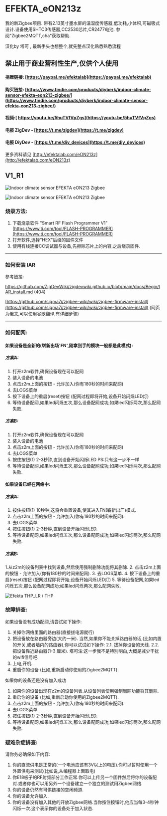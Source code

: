 # EFEKTA_eON213z

我的新Zigbee项目. 带有2.13英寸墨水屏的温湿度传感器,低功耗,小体积,可磁吸式设计.设备使用SHTC3传感器,CC2530芯片,CR2477电池.  参阅"Zigbee2MQTT,cha"获取帮助.

汉化by 塔可 , 最新手头也想整个,就先整点汉化熟悉熟悉流程

## 禁止用于商业营利性生产,仅供个人使用

#### 捐赠链接: [https://paypal.me/efektalab](https://paypal.me/efektalab)

#### 购买链接: [https://www.tindie.com/products/diyberk/indoor-climate-sensor-efekta-eon213-zigbee/](https://www.tindie.com/products/diyberk/indoor-climate-sensor-efekta-eon213-zigbee/)

#### 视频:[ https://youtu.be/5huTVfVpZgs](https://youtu.be/5huTVfVpZgs)

#### 电报 ZigDev - [https://t.me/zigdev](https://t.me/zigdev)

#### 电报 DiyDev - [https://t.me/diy_devices](https://t.me/diy_devices)

更多资料请见 [http://efektalab.com/eON213z](http://efektalab.com/eON213z)

## V1_R1

![Indoor climate sensor EFEKTA eON213 Zigbee](https://github.com/smartboxchannel/EFEKTA_eON213z/blob/main/IMAGES/002.jpg)

![Indoor climate sensor EFEKTA eON213 Zigbee](https://github.com/smartboxchannel/EFEKTA_eON213z/blob/main/IMAGES/EFEKTA_eON213z.jpg)

### 烧录方法:

1. 下载烧录软件 "Smart RF Flash Programmer V1" [https://www.ti.com/tool/FLASH-PROGRAMMER](https://www.ti.com/tool/FLASH-PROGRAMMER)
2. 打开软件,选择"HEX"后缀的固件文件
3. 使用有线连接CC调试器与设备,先擦除芯片上的内容,之后烧录固件.

---

### 如何安装 IAR

参考链接:  

https://github.com/ZigDevWiki/zigdevwiki.github.io/blob/main/docs/Begin/IAR_install.md   (404)

[https://github.com/sigma7i/zigbee-wiki/wiki/zigbee-firmware-install](https://github.com/sigma7i/zigbee-wiki/wiki/zigbee-firmware-install) (网页为俄文,可以使用谷歌翻译,有详细步骤)

---

### 如何配网:

#### 如果设备是全新的(崭新出场'FN',刚拿到手的模块一般都是此模式):

##### 方案A:

1. 打开z2m软件,确保设备现在可以配网
2. 装入设备的电池
3. 点击z2m上面的按钮 - 允许加入(你有180秒的时间来配网)
4. 去LOGS菜单
5. 按下设备上的重启(reset)按钮 (配网过程即将开始,设备开始闪烁LED灯)
6. 等待设备配网,如果led闪烁五次,那么设备配网成功;如果led闪烁两次,那么配网失败.

##### 方案B:

1. 打开z2m软件,确保设备现在可以配网
2. 装入设备的电池
3. 点击z2m上面的按钮 - 允许加入(你有180秒的时间来配网)
4. 去LOGS菜单
5. 按住按钮(1) 2-3秒钟,直到设备开始闪烁LED    PS:只有这一步不一样
6. 等待设备配网,如果led闪烁五次,那么设备配网成功;如果led闪烁两次,那么配网失败.

#### 如果设备已经在网络中:

##### 方案A:

1. 按住按钮(1) 10秒钟,这将会重置设备,使其进入FN(崭新出厂)模式.
2. 点击z2m上面的按钮 - 允许加入(你有180秒的时间来配网).
3. 去LOGS菜单.
4. 按住按钮(1) 2-3秒钟,直到设备开始闪烁LED.
5. 等待设备配网,如果led闪烁五次,那么设备配网成功;如果led闪烁两次,那么配网失败.

##### 方案B:

1.从z2m的设备列表中找到设备,然后使用强制删除功能将其删除.
2. 点击z2m上面的按钮 - 允许加入(你有180秒的时间来配网).
3. 去LOGS菜单.
4. 按下设备上的重启(reset)按钮 (配网过程即将开始,设备开始闪烁LED灯)
5. 等待设备配网,如果led闪烁五次,那么设备配网成功;如果led闪烁两次,那么配网失败.

![Efekta THP_LR \ THP](https://github.com/smartboxchannel/EFEKTA_eON213z/blob/main/IMAGES/003.jpg)

### 故障排查:

如果设备没有成功配网,请尝试如下操作:

1. 关掉你网络里面的路由器(直接拔电源就行)
2. 把设备放在路由器旁边(大约一米).
   当然,如果你不能关掉路由器的话,(比如内置的开关,或者墙内的路由器),你可以试试如下操作:
   2.1. 拔掉你设备的天线.
   2.2. 把设备靠近路由器(1-3 厘米).
   塔可注:这一步我不是特别明白,大概是减少干扰的wifi信号吧.
3. 上电,开机.
4. 重启你的设备 (比如,重新启动你使用的Zigbee2MQTT).

如果你的设备还是没有加入成功

1. 如果你的设备出现在z2m的设备列表.从设备列表使用强制删除功能将其删除.
2. 重启你的设备 (比如,重新启动你使用的Zigbee2MQTT).
3. 点击z2m上面的按钮 - 允许加入(你有180秒的时间来配网).
4. 去LOGS菜单.
5. 按住按钮(1) 2-3秒钟,直到设备开始闪烁LED.
6. 等待设备配网,如果led闪烁五次,那么设备配网成功;如果led闪烁两次,那么配网失败.

### 疑难杂症排查:

请你务必确保如下内容:

1. 你的直流供电是正常的(一个电池应该有3V以上的电压).你可以暂时使用一个外置供电来测试(比如说,从编程器上面取电)
2. 你E18板子的RF射频部分工作正常.你可以上传另一个固件然后将你的设备配对.或者你也可以用另外一个设备建立一个独立的测试用Zigbee网络.
3. 你的设备仍然有可供链接的空闲频道.
4. 你的设备允许加入.
5. 你的设备没有加入其他的开放Zigbee网络.当你按住按钮时,他应当每3-4秒钟闪烁一次.这个表示你的设备处于加入状态.
